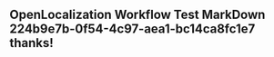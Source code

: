<properties
ms.topic="hero-topic"
ms.test1="hero-topic"
ms.test2="test"/>

## OpenLocalization Workflow Test MarkDown 224b9e7b-0f54-4c97-aea1-bc14ca8fc1e7 thanks!
